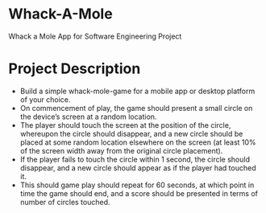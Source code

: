 # Whack-A-Mole
Whack a Mole App for Software Engineering Project

# Project Description
- Build a simple whack-mole-game for a mobile app or desktop platform of your choice.
- On commencement of play, the game should present a small circle on the device’s screen at a random location.
- The player should touch the screen at the position of the circle, whereupon the circle should disappear, and a new circle should be placed at some random location elsewhere on the screen (at least 10% of the screen width away from the original circle placement).
- If the player fails to touch the circle within 1 second, the circle should disappear, and a new circle should appear as if the player had touched it. 
- This should game play should repeat for 60 seconds, at which point in time the game should end, and a score should be presented in terms of number of circles touched.
